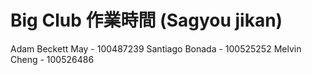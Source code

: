 # Big Club 作業時間 (Sagyou jikan)

Adam Beckett May - 100487239
Santiago Bonada - 100525252
Melvin Cheng - 100526486
